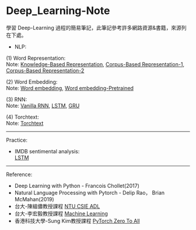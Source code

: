 # Deep_Learning-Note
學習 Deep-Learning 過程的簡易筆記，此筆記參考許多網路資源&書籍，來源列在下處。

* NLP:

(1) Word Representation:
<br>Note:
[Knowledge-Based Representation](https://github.com/HsiaSharpie/Deep_Learning-Practice/blob/master/corpus-based%20representation-1.md), [Corpus-Based Representation-1](https://github.com/HsiaSharpie/Deep_Learning-Practice/blob/master/corpus-based%20representation-1.md), [Corpus-Based Representation-2](https://github.com/HsiaSharpie/Deep_Learning-Practice/blob/master/corpus-based%20representation-2.md)

(2) Word Embedding:
<br>Note:
[Word embedding](https://github.com/HsiaSharpie/Deep_Learning-Practice/blob/master/word%20embedding.md),
[Word embedding-Pretrained](https://github.com/HsiaSharpie/Deep_Learning-Practice/blob/master/word%20embedding-Pretrained.md)

(3) RNN:
<br>Note:
[Vanilla RNN](https://github.com/HsiaSharpie/Deep_Learning-Practice/blob/master/vanilla%20rnn.md),
[LSTM](),
[GRU]()

(4) Torchtext:
<br>Note:
[Torchtext](https://github.com/HsiaSharpie/Deep_Learning-Note/blob/master/torchtext.md)

------------------------------------------------------------------------------
Practice:
* IMDB sentimental analysis:
<br>[LSTM](https://github.com/HsiaSharpie/IMDB_sentiment-analysis)


------------------------------------------------------------------------------
Reference:
* Deep Learning with Python - Francois Chollet(2017)
* Natural Language Processing with Pytorch - Delip Rao， Brian McMahan(2019)
* 台大-陳縕儂教授課程 [NTU CSIE ADL](https://www.youtube.com/playlist?list=PLOAQYZPRn2V7ZDNiCrrGAr1JVO3DssOkX)
* 台大-李宏毅教授課程 [Machine Learning](https://www.youtube.com/watch?v=CXgbekl66jc&list=PLJV_el3uVTsPy9oCRY30oBPNLCo89yu49)
* 香港科技大學-Sung Kim教授課程 [PyTorch Zero To All](https://www.youtube.com/playlist?list=PLlMkM4tgfjnJ3I-dbhO9JTw7gNty6o_2m)
